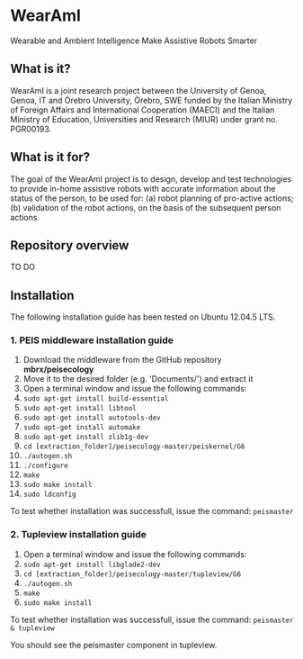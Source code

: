# WearAmI
 Wearable and Ambient Intelligence Make Assistive Robots Smarter
 
## What is it?
WearAmI is a joint research project between the University of Genoa, 
Genoa, IT and Örebro University, Örebro, SWE funded by the Italian 
Ministry of Foreign Affairs and International Cooperation (MAECI) and 
the Italian Ministry of Education, Universities and Research (MIUR) 
under grant no. PGR00193.

## What is it for?
The goal of the WearAmI project is to design, develop and test 
technologies to provide in-home assistive robots with accurate 
information about the status of the person, to be used for: (a) robot 
planning of pro-active actions; (b) validation of the robot actions, on 
the basis of the subsequent person actions.

## Repository overview
TO DO

## Installation
The following installation guide has been tested on Ubuntu 12.04.5 LTS.
### 1. PEIS middleware installation guide
1. Download the middleware from the GitHub repository **mbrx/peisecology**
2. Move it to the desired folder (e.g. 'Documents/') and extract it
3. Open a terminal window and issue the following commands:
4. `sudo apt-get install build-essential`
5. `sudo apt-get install libtool`
6. `sudo apt-get install autotools-dev`
7. `sudo apt-get install automake`
8. `sudo apt-get install zlib1g-dev`
8. `cd [extraction_folder]/peisecology-master/peiskernel/G6`
9. `./autogen.sh`
10. `./configure`
11. `make`
12. `sudo make install`
13. `sudo ldconfig`

To test whether installation was successfull, issue the command:
`peismaster`

### 2. Tupleview installation guide
1. Open a terminal window and issue the following commands:
2. `sudo apt-get install libglade2-dev`
3. `cd [extraction_folder]/peisecology-master/tupleview/G6`
4. `./autogen.sh`
5. `make`
6. `sudo make install`

To test whether installation was successfull, issue the command:
`peismaster & tupleview`

You should see the peismaster component in tupleview.
